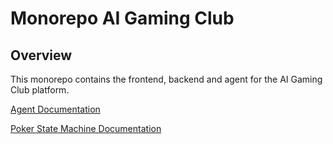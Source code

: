 # Monorepo AI Gaming Club

## Overview

This monorepo contains the frontend, backend and agent for the AI Gaming Club platform.

[Agent Documentation](agent/README.md)

[Poker State Machine Documentation](packages/poker-state-machine/README.md)

